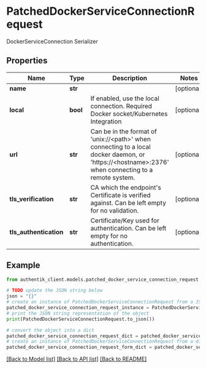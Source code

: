 # PatchedDockerServiceConnectionRequest

DockerServiceConnection Serializer

## Properties

Name | Type | Description | Notes
------------ | ------------- | ------------- | -------------
**name** | **str** |  | [optional] 
**local** | **bool** | If enabled, use the local connection. Required Docker socket/Kubernetes Integration | [optional] 
**url** | **str** | Can be in the format of &#39;unix://&lt;path&gt;&#39; when connecting to a local docker daemon, or &#39;https://&lt;hostname&gt;:2376&#39; when connecting to a remote system. | [optional] 
**tls_verification** | **str** | CA which the endpoint&#39;s Certificate is verified against. Can be left empty for no validation. | [optional] 
**tls_authentication** | **str** | Certificate/Key used for authentication. Can be left empty for no authentication. | [optional] 

## Example

```python
from authentik_client.models.patched_docker_service_connection_request import PatchedDockerServiceConnectionRequest

# TODO update the JSON string below
json = "{}"
# create an instance of PatchedDockerServiceConnectionRequest from a JSON string
patched_docker_service_connection_request_instance = PatchedDockerServiceConnectionRequest.from_json(json)
# print the JSON string representation of the object
print(PatchedDockerServiceConnectionRequest.to_json())

# convert the object into a dict
patched_docker_service_connection_request_dict = patched_docker_service_connection_request_instance.to_dict()
# create an instance of PatchedDockerServiceConnectionRequest from a dict
patched_docker_service_connection_request_form_dict = patched_docker_service_connection_request.from_dict(patched_docker_service_connection_request_dict)
```
[[Back to Model list]](../README.md#documentation-for-models) [[Back to API list]](../README.md#documentation-for-api-endpoints) [[Back to README]](../README.md)


